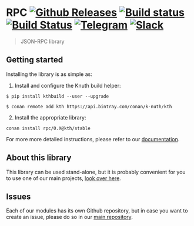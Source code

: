 <!-- <a target="_blank" href="http://semver.org">![Version][badge.version]</a> -->
<!-- <a target="_blank" href="https://cirrus-ci.com/github/k-nuth/rpc">![Build Status][badge.Cirrus]</a> -->

# RPC <a target="_blank" href="https://github.com/k-nuth/rpc/releases">![Github Releases][badge.release]</a> <a target="_blank" href="https://travis-ci.org/k-nuth/rpc">![Build status][badge.Travis]</a> <a target="_blank" href="https://ci.appveyor.com/projects/k-nuth/rpc">![Build Status][badge.Appveyor]</a> <a target="_blank" href="https://t.me/knuth_cash">![Telegram][badge.telegram]</a> <a target="_blank" href="https://k-nuth.slack.com/">![Slack][badge.slack]</a>

> JSON-RPC library

## Getting started

Installing the library is as simple as:

1. Install and configure the Knuth build helper:
```
$ pip install kthbuild --user --upgrade

$ conan remote add kth https://api.bintray.com/conan/k-nuth/kth
```

2. Install the appropriate library:

```
conan install rpc/0.X@kth/stable 
```

For more more detailed instructions, please refer to our [documentation](https://k-nuth.github.io/docs/).

## About this library

This library can be used stand-alone, but it is probably convenient for you to use one of our main projects, [look over here](https://github.com/k-nuth/kth/).

## Issues

Each of our modules has its own Github repository, but in case you want to create an issue, please do so in our [main repository](https://github.com/k-nuth/kth/issues).



<!-- Links -->
[badge.Travis]: https://travis-ci.org/k-nuth/rpc.svg?branch=master
[badge.Appveyor]: https://ci.appveyor.com/api/projects/status/github/k-nuth/rpc?svg=true&branch=master
[badge.Cirrus]: https://api.cirrus-ci.com/github/k-nuth/rpc.svg?branch=master
[badge.version]: https://badge.fury.io/gh/k-nuth%2Frpc.svg
[badge.release]: https://img.shields.io/github/release/k-nuth/rpc.svg

[badge.telegram]: https://img.shields.io/badge/telegram-badge-blue.svg?logo=telegram
[badge.slack]: https://img.shields.io/badge/slack-badge-orange.svg?logo=slack

<!-- [badge.Gitter]: https://img.shields.io/badge/gitter-join%20chat-blue.svg -->
